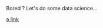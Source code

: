 Bored ? Let's do some data science...

[a link](https://blog.hosni.me/2018/07/bored-lets-do-some-data-science.html)
